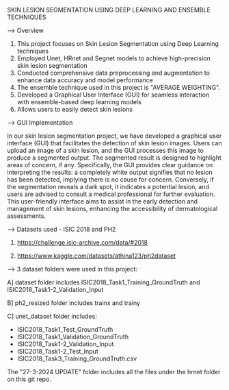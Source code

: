 SKIN LESION SEGMENTATION USING DEEP LEARNING AND ENSEMBLE TECHNIQUES

--> Overview

1. This project focuses on Skin Lesion Segmentation using Deep Learning techniques
2. Employed Unet, HRnet and Segnet models to achieve high-precision skin lesion segmentation
3. Conducted comprehensive data preprocessing and augmentation to enhance data accuracy and model performance
4. The ensemble technique used in this project is "AVERAGE WEIGHTING".
5. Developed a Graphical User Interface (GUI) for seamless interaction with ensemble-based deep learning models
6. Allows users to easily detect skin lesions  


--> GUI Implementation

In our skin lesion segmentation project, we have developed a graphical user interface (GUI) that facilitates the detection of skin lesion images. Users can upload an image of a skin lesion, and the GUI processes this image to produce a segmented output. The segmented result is designed to highlight areas of concern, if any. Specifically, the GUI provides clear guidance on interpreting the results: a completely white output signifies that no lesion has been detected, implying there is no cause for concern. Conversely, if the segmentation reveals a dark spot, it indicates a potential lesion, and users are advised to consult a medical professional for further evaluation. This user-friendly interface aims to assist in the early detection and management of skin lesions, enhancing the accessibility of dermatological assessments.


--> Datasets used - ISIC 2018 and PH2 

1) https://challenge.isic-archive.com/data/#2018
        
2) https://www.kaggle.com/datasets/athina123/ph2dataset



--> 3 dataset folders were used in this project:

A] dataset folder includes ISIC2018_Task1_Training_GroundTruth and ISIC2018_Task1-2_Validation_Input

B] ph2_resized folder includes trainx and trainy

C] unet_dataset folder includes:
  - ISIC2018_Task1_Test_GroundTruth
  - ISIC2018_Task1_Validation_GroundTruth
  - ISIC2018_Task1-2_Validation_Input
  - ISIC2018_Task1-2_Test_Input
  - ISIC2018_Task3_Training_GroundTruth.csv

The "27-3-2024 UPDATE" folder includes all the files under the hrnet folder on this git repo.




